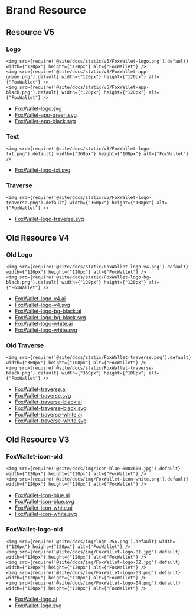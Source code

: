 # Brand Resource

## Resource V5

### Logo
```mdx-code-block
<img src={require('@site/docs/static/v5/FoxWallet-logo.png').default} width={"120px"} height={"120px"} alt={"FoxWallet"} />
<img src={require('@site/docs/static/v5/FoxWallet-app-green.png').default} width={"120px"} height={"120px"} alt={"FoxWallet"} />
<img src={require('@site/docs/static/v5/FoxWallet-app-black.png').default} width={"120px"} height={"120px"} alt={"FoxWallet"} />
```
* [FoxWallet-logo.svg](./static/v5/FoxWallet-logo.svg)
* [FoxWallet-app-green.svg](./static/v5/FoxWallet-app-green.svg)
* [FoxWallet-app-black.svg](./static/v5/FoxWallet-app-black.svg)

### Text
```mdx-code-block
<img src={require('@site/docs/static/v5/FoxWallet-logo-txt.png').default} width={"360px"} height={"108px"} alt={"FoxWallet"} />
```
* [FoxWallet-logo-txt.svg](./static/v5/FoxWallet-logo-txt.svg)

### Traverse
```mdx-code-block
<img src={require('@site/docs/static/v5/FoxWallet-logo-traverse.png').default} width={"360px"} height={"108px"} alt={"FoxWallet"} />
```
* [FoxWallet-logo-traverse.svg](./static/v5/FoxWallet-logo-traverse.svg)

## Old Resource V4

### Old Logo
```mdx-code-block
<img src={require('@site/docs/static/FoxWallet-logo-v4.png').default} width={"120px"} height={"120px"} alt={"FoxWallet"} />
<img src={require('@site/docs/static/FoxWallet-logo-bg-black.png').default} width={"120px"} height={"120px"} alt={"FoxWallet"} />
```
* [FoxWallet-logo-v4.ai](./static/FoxWallet-logo-v4.ai)
* [FoxWallet-logo-v4.svg](./static/FoxWallet-logo-v4.svg)
* [FoxWallet-logo-bg-black.ai](./static/FoxWallet-logo-bg-black.ai)
* [FoxWallet-logo-bg-black.svg](./static/FoxWallet-logo-bg-black.svg)
* [FoxWallet-logo-white.ai](./static/FoxWallet-logo-white.ai)
* [FoxWallet-logo-white.svg](./static/FoxWallet-logo-white.svg)

### Old Traverse
```mdx-code-block
<img src={require('@site/docs/static/FoxWallet-traverse.png').default} width={"360px"} height={"108px"} alt={"FoxWallet"} />
<img src={require('@site/docs/static/FoxWallet-traverse-black.png').default} width={"360px"} height={"108px"} alt={"FoxWallet"} />
```
* [FoxWallet-traverse.ai](./static/FoxWallet-traverse.ai)
* [FoxWallet-traverse.svg](./static/FoxWallet-traverse.svg)
* [FoxWallet-traverse-black.ai](./static/FoxWallet-traverse-black.ai)
* [FoxWallet-traverse-black.svg](./static/FoxWallet-traverse-black.svg)
* [FoxWallet-traverse-white.ai](./static/FoxWallet-traverse-white.ai)
* [FoxWallet-traverse-white.svg](./static/FoxWallet-traverse-white.svg)

## Old Resource V3

### FoxWallet-icon-old
```mdx-code-block
<img src={require('@site/docs/img/icon-blue-600x600.jpg').default} width={"120px"} height={"120px"} alt={"FoxWallet"} />
<img src={require('@site/docs/img/FoxWallet-icon-white.png').default} width={"120px"} height={"120px"} alt={"FoxWallet"} />
```
* [FoxWallet-icon-blue.ai](./static/FoxWallet-icon-blue.ai)
* [FoxWallet-icon-blue.svg](./static/FoxWallet-icon-blue.svg)
* [FoxWallet-icon-white.ai](./static/FoxWallet-icon-white.ai)
* [FoxWallet-icon-white.svg](./static/FoxWallet-icon-white.svg)

### FoxWallet-logo-old
```mdx-code-block
<img src={require('@site/docs/img/logo-256.png').default} width={"120px"} height={"120px"} alt={"FoxWallet"} />
<img src={require('@site/docs/img/FoxWallet-logo-01.jpg').default} width={"120px"} height={"120px"} alt={"FoxWallet"} />
<img src={require('@site/docs/img/FoxWallet-logo-02.jpg').default} width={"120px"} height={"120px"} alt={"FoxWallet"} />
<img src={require('@site/docs/img/FoxWallet-logo-03.png').default} width={"120px"} height={"120px"} alt={"FoxWallet"} />
<img src={require('@site/docs/img/FoxWallet-logo-04.png').default} width={"120px"} height={"120px"} alt={"FoxWallet"} />
```
* [FoxWallet-logo.ai](./static/FoxWallet-logo.ai)
* [FoxWallet-logo.svg](./static/FoxWallet-logo.svg)
